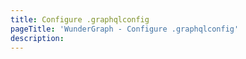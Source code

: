 ```yaml
---
title: Configure .graphqlconfig
pageTitle: 'WunderGraph - Configure .graphqlconfig'
description:
---
```

